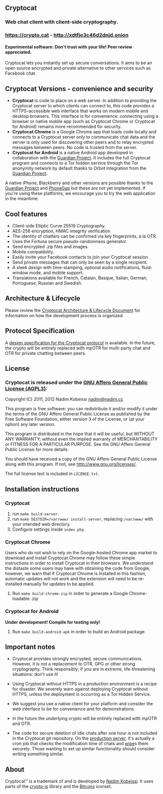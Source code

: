 ## Cryptocat
### Web chat client with client-side cryptography.
### https://crypto.cat - http://xdtfje3c46d2dnjd.onion
#### Experimental software: Don't trust with your life! Peer review appreciated.

Cryptocat lets you instantly set up secure conversations. It aims to be an open source encrypted and private alternative to other services such as Facebook chat.

## Cryptocat Versions - convenience and security
* **Cryptocat** is code to place on a web server. In addition to providing the Cryptocat server to which clients can connect to, this code provides a HTTPS-accessible web interface that works on modern mobile and desktop browsers. This interface is for convenience: connecting using a browser or native mobile app (such as Cryptocat Chrome or Cryptocat for Android) remains more recommended for security.
* **Cryptocat Chrome** is a Google Chrome app that loads code locally and connects to a Cryptocat server only to communicate chat data and the server is only used for discovering other peers and to relay encrypted messages between peers. No code is trusted from the server.
* **Cryptocat for Android** is a native Android app developed in collaboration with the [Guardian Project](https://guardianproject.info/). It includes the full Cryptocat program and connects to a Tor hidden service through the Tor anonymity network by default thanks to Orbot integration from the [Guardian Project](https://guardianproject.info/).

A native iPhone, Blackberry and other versions are possible thanks to the [Guardian Project](https://guardianproject.info/) and [PhoneGap](https://phonegap.com/) but these are not yet implemented. If you're using these platforms, we encourage you to try the web application in the meantime.

## Cool features
* Client-side Elliptic Curve 25519 Cryptography.
* AES-256 encryption, HMAC integrity verification
* The identity of chatters can be confirmed via key fingerprints, à la OTR.
* Uses the Fortuna secure pseudo-randomness generator.
* Send encrypted .zip files and images.
* Mobile compatibility.
* Easily invite your Facebook contacts to join your Cryptocat session.
* Send private messages that can only be seen by a single recipient.
* A sleek design with time-stamping, optional audio notifications, fluid-window mode, and mobile support.
* Translations available for French, Catalan, Basque, Italian, German, Portuguese, Russian and Swedish.

## Architecture & Lifecycle
Please review the [Cryptocat Architecture & Lifecycle Document](https://project.crypto.cat/documents/a&l.pdf) for information on how the development process is organized.

## Protocol Specification
A [design specification for the Cryptocat protocol](https://project.crypto.cat/documents/spec/spec-rev1.4a.pdf) is available. In the future, the crypto will be entirely replaced with mpOTR for multi-party chat and OTR for private chatting between peers.

## License
### Cryptocat is released under the [GNU Affero General Public License (AGPL3)](https://www.gnu.org/licenses/agpl-3.0.html):
Copyright (C) 2011, 2012  Nadim Kobeissi <nadim@nadim.cc>

This program is free software: you can redistribute it and/or modify
it under the terms of the GNU Affero General Public License as
published by the Free Software Foundation, either version 3 of the
License, or (at your option) any later version.

This program is distributed in the hope that it will be useful,
but WITHOUT ANY WARRANTY; without even the implied warranty of
MERCHANTABILITY or FITNESS FOR A PARTICULAR PURPOSE. See the
GNU Affero General Public License for more details.

You should have received a copy of the GNU Affero General Public License
along with this program. If not, see <http://www.gnu.org/licenses/>.

The full license text is included in `LICENSE.txt`.

## Installation instructions
### Cryptocat
1. run `make build-server`.
2. run `make DESTDIR=/var/www/ install-server`, replacing `/var/www/` with your intended web directory.
3. Configure settings inside `index.php`.

### Cryptocat Chrome
Users who do not wish to rely on the Google-hosted Chrome app market to download and install Cryptocat Chrome may follow these simple instructions in order to install Cryptocat in their browsers.
We understand the distaste some users may have with obtaining the code from Google; however, we warn that if Cryptocat Chrome is installed in this fashion, automatic updates will not work and the extension will need to be re-installed manually for updates to be applied.

1. Run `make build-chrome-zip` in order to generate a Google Chrome-loadable .zip

### Cryptocat for Android
**Under development! Compile for testing only!**

1. Run `make build-android-apk` in order to build an Android package.

## Important notes
* Cryptocat provides strongly encrypted, secure communications. However, it is not a replacement to OTR, GPG or other strong cryptography. Think responsibly; if you are in extreme, life-threatening situations: don't use it!

* Using Cryptocat without HTTPS in a production environment is a recipe for disaster. We severely warn against deploying Cryptocat without HTTPS, unless the deployment is occurring as a Tor Hidden Service.

* We suggest you use a native client for your platform and consider the web interface to be for convenience and for demonstrations.

* In the future the underlying crypto will be entirely replaced with mpOTR and OTR.

* The code for secure deletion of idle chats after one hour is not included in the Cryptocat git repository. On the [production server](https://crypto.cat), it's actually a cron job that checks the modification time of chats and [wipe](http://linux.die.net/man/1/wipe)s them securely. Those wanting to set up similar functionality should consider writing something similar.

## About
Cryptocat™ is a trademark of and is developed by [Nadim Kobeissi](http://nadim.cc). It uses parts of the [crypto-js](http://code.google.com/p/crypto-js/) library and the [Bitcons](http://somerandomdude.com/work/bitcons/) iconset.
